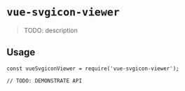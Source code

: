 # `vue-svgicon-viewer`

> TODO: description

## Usage

```
const vueSvgiconViewer = require('vue-svgicon-viewer');

// TODO: DEMONSTRATE API
```
